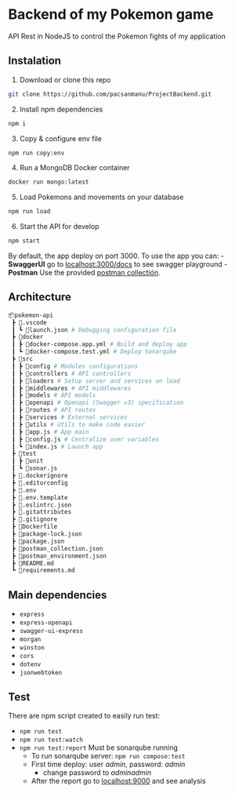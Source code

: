 # Backend of my Pokemon game

API Rest in NodeJS to control the Pokemon fights of my application

## Instalation

1. Download or clone this repo

```bash
git clone https://github.com/pacsanmanu/ProjectBackend.git
```

2. Install npm dependencies

```bash
npm i
```

3. Copy & configure env file

```bash
npm run copy:env
```

4. Run a MongoDB Docker container

```bash
docker run mongo:latest
```

5. Load Pokemons and movements on your database

```bash
npm run load
```

6. Start the API for develop

```bash
npm start
```

By default, the app deploy on port 3000. To use the app you can:
    - **SwaggerUI** go to [localhost:3000/docs](http://localhost:3000/docs) to see swagger playground
    - **Postman** Use the provided [postman collectión](.postman_collection.json).

## Architecture

```bash
📦pokemon-api
 ┣ 📂.vscode
 ┃ ┗ 📜launch.json # Debugging configuration file
 ┣ 📂docker
 ┃ ┣ 📜docker-compose.app.yml # Build and deploy app
 ┃ ┗ 📜docker-compose.test.yml # Deploy Sonarqube
 ┣ 📂src
 ┃ ┣ 📂config # Modules configurations
 ┃ ┣ 📂controllers # API controllers
 ┃ ┣ 📂loaders # Setup server and services on load
 ┃ ┣ 📂middlewares # API middlewares
 ┃ ┣ 📂models # API models
 ┃ ┣ 📂openapi # Openapi (Swagger v3) specification
 ┃ ┣ 📂routes # API routes
 ┃ ┣ 📂services # External services
 ┃ ┣ 📂utils # Utils to make code easier
 ┃ ┣ 📜app.js # App main
 ┃ ┣ 📜config.js # Centralize user variables
 ┃ ┗ 📜index.js # Launch app
 ┣ 📂test
 ┃ ┣ 📂unit
 ┃ ┗ 📜sonar.js
 ┣ 📜.dockerignore
 ┣ 📜.editorconfig
 ┣ 📜.env
 ┣ 📜.env.template
 ┣ 📜.eslintrc.json
 ┣ 📜.gitattributes
 ┣ 📜.gitignore
 ┣ 📜Dockerfile
 ┣ 📜package-lock.json
 ┣ 📜package.json
 ┣ 📜postman_collection.json
 ┣ 📜postman_environment.json
 ┣ 📜README.md
 ┗ 📜requirements.md
```

## Main dependencies

- `express`
- `express-openapi`
- `swagger-ui-express`
- `morgan`
- `winston`
- `cors`
- `dotenv`
- `jsonwebtoken`

## Test

There are npm script created to easily run test:

- `npm run test`
- `npm run test:watch`
- `npm run test:report` Must be sonarqube running
    - To run sonarqube server: `npm run compose:test`
    - First time deploy: user _admin_, password: _admin_
        - change password to _adminadmin_
    - After the report go to [localhost:9000](http://localhost:9000/) and see analysis
